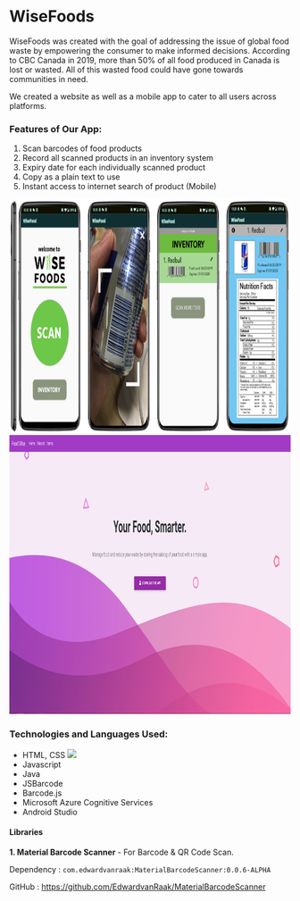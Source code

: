# WiseFoods

WiseFoods was created with the goal of addressing the issue of global food waste by empowering the consumer to make informed decisions. According to CBC Canada in 2019, more than 50% of all food produced in Canada is lost or wasted. All of this wasted food could have gone towards communities in need. 

We created a website as well as a mobile app to cater to all users across platforms.

### Features of Our App: 
 
1. Scan barcodes of food products 
2. Record all scanned products in an inventory system
3. Expiry date for each individually scanned product 
4. Copy as a plain text to use
5. Instant access to internet search of product (Mobile)

<img src="Screen_Shot_2019-06-23_at_10.08.46_AM.png" height="420" width="1200">
<img src="unknown (1).png" height="500" width="920">

### Technologies and Languages Used:

- HTML, CSS <img src="HTML5CSS3Logos.png">
- Javascript
- Java
- JSBarcode
- Barcode.js
- Microsoft Azure Cognitive Services
- Android Studio


#### Libraries ####

**1. Material Barcode Scanner** - For Barcode & QR Code Scan. 

Dependency : `com.edwardvanraak:MaterialBarcodeScanner:0.0.6-ALPHA`

GitHub : https://github.com/EdwardvanRaak/MaterialBarcodeScanner

